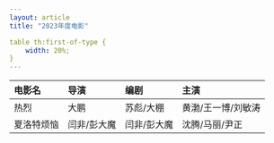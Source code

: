 ```yaml
---
layout: article
title: "2023年度电影"

table th:first-of-type {
    width: 20%;
}
---
```

| 电影名 | 导演 | 编剧 | 主演 |
| :------ | :---- | :---- | :---- |
| 热烈  | 大鹏 | 苏彪/大棚 | 黄渤/王一博/刘敏涛 |
| 夏洛特烦恼  | 闫非/彭大魔 | 闫非/彭大魔 | 沈腾/马丽/尹正 |
